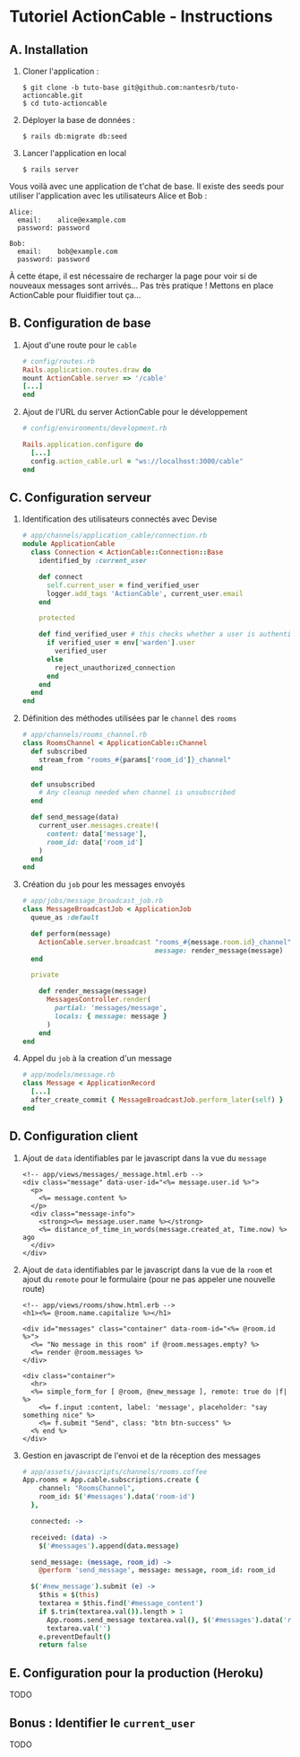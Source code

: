 # Tutoriel ActionCable - Instructions

## A. Installation
1.  Cloner l'application :
    ```shell
    $ git clone -b tuto-base git@github.com:nantesrb/tuto-actioncable.git
    $ cd tuto-actioncable
    ```

1.  Déployer la base de données :
    ```shell
    $ rails db:migrate db:seed
    ```

1.  Lancer l'application en local
    ```shell
    $ rails server
    ```

Vous voilà avec une application de t'chat de base. Il existe des seeds pour utiliser l'application avec les utilisateurs Alice et Bob :
```
Alice:
  email:    alice@example.com
  password: password

Bob:
  email:    bob@example.com
  password: password
```

À cette étape, il est nécessaire de recharger la page pour voir si de nouveaux messages sont arrivés... Pas très pratique ! Mettons en place ActionCable pour fluidifier tout ça...

## B. Configuration de base
1.  Ajout d'une route pour le `cable`
    ```ruby
    # config/routes.rb
    Rails.application.routes.draw do
    mount ActionCable.server => '/cable'
    [...]
    end
    ```

1.  Ajout de l'URL du server ActionCable pour le développement
    ```ruby
    # config/environments/development.rb

    Rails.application.configure do
      [...]
      config.action_cable.url = "ws://localhost:3000/cable"
    end
    ```

## C. Configuration serveur
1.  Identification des utilisateurs connectés avec Devise
    ```ruby
    # app/channels/application_cable/connection.rb
    module ApplicationCable
      class Connection < ActionCable::Connection::Base
        identified_by :current_user

        def connect
          self.current_user = find_verified_user
          logger.add_tags 'ActionCable', current_user.email
        end

        protected

        def find_verified_user # this checks whether a user is authenticated with devise
          if verified_user = env['warden'].user
            verified_user
          else
            reject_unauthorized_connection
          end
        end
      end
    end
    ```

1.  Définition des méthodes utilisées par le `channel` des `rooms`
    ```ruby
    # app/channels/rooms_channel.rb
    class RoomsChannel < ApplicationCable::Channel
      def subscribed
        stream_from "rooms_#{params['room_id']}_channel"
      end

      def unsubscribed
        # Any cleanup needed when channel is unsubscribed
      end

      def send_message(data)
        current_user.messages.create!(
          content: data['message'],
          room_id: data['room_id']
        )
      end
    end
    ```

1.  Création du `job` pour les messages envoyés
    ```ruby
    # app/jobs/message_broadcast_job.rb
    class MessageBroadcastJob < ApplicationJob
      queue_as :default

      def perform(message)
        ActionCable.server.broadcast "rooms_#{message.room.id}_channel",
                                     message: render_message(message)
      end

      private

        def render_message(message)
          MessagesController.render(
            partial: 'messages/message',
            locals: { message: message }
          )
        end
    end
    ```

1.  Appel du `job` à la creation d'un message
    ```ruby
    # app/models/message.rb
    class Message < ApplicationRecord
      [...]
      after_create_commit { MessageBroadcastJob.perform_later(self) }
    end
    ```

## D. Configuration client
1.  Ajout de `data` identifiables par le javascript dans la vue du `message`
    ```erb
    <!-- app/views/messages/_message.html.erb -->
    <div class="message" data-user-id="<%= message.user.id %>">
      <p>
        <%= message.content %>
      </p>
      <div class="message-info">
        <strong><%= message.user.name %></strong>
        <%= distance_of_time_in_words(message.created_at, Time.now) %> ago
      </div>
    </div>
    ```

1.  Ajout de `data` identifiables par le javascript dans la vue de la `room` et ajout du `remote` pour le formulaire (pour ne pas appeler une nouvelle route)
    ```erb
    <!-- app/views/rooms/show.html.erb -->
    <h1><%= @room.name.capitalize %></h1>

    <div id="messages" class="container" data-room-id="<%= @room.id %>">
      <%= "No message in this room" if @room.messages.empty? %>
      <%= render @room.messages %>
    </div>

    <div class="container">
      <hr>
      <%= simple_form_for [ @room, @new_message ], remote: true do |f| %>
        <%= f.input :content, label: 'message', placeholder: "say something nice" %>
        <%= f.submit "Send", class: "btn btn-success" %>
      <% end %>
    </div>
    ```

1.  Gestion en javascript de l'envoi et de la réception des messages
    ```coffeescript
    # app/assets/javascripts/channels/rooms.coffee
    App.rooms = App.cable.subscriptions.create {
        channel: "RoomsChannel",
        room_id: $('#messages').data('room-id')
      },

      connected: ->

      received: (data) ->
        $('#messages').append(data.message)

      send_message: (message, room_id) ->
        @perform 'send_message', message: message, room_id: room_id

      $('#new_message').submit (e) ->
        $this = $(this)
        textarea = $this.find('#message_content')
        if $.trim(textarea.val()).length > 1
          App.rooms.send_message textarea.val(), $('#messages').data('room-id')
          textarea.val('')
        e.preventDefault()
        return false
    ```

## E. Configuration pour la production (Heroku)
TODO

## Bonus : Identifier le `current_user`
TODO
